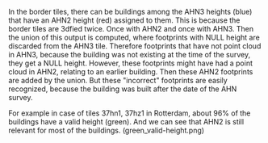 In the border tiles, there can be buildings among the AHN3 heights (blue) that have an AHN2 height (red) assigned to them. This is because the border tiles are 3dfied twice. Once with AHN2 and once with AHN3. Then the union of this output is computed, where footprints with NULL height are discarded from the AHN3 tile. Therefore footprints that have not point cloud in AHN3, because the building was not existing at the time of the survey, they get a NULL height. However, these footprints might have had a point cloud in AHN2, relating to an earlier building. Then these AHN2 footprints are added by the union. But these "incorrect" footprints are easily recognized, because the building was built after the date of the AHN survey.

For example in case of tiles 37hn1, 37hz1 in Rotterdam, about 96% of the buildings have a valid height (green). And we can see that AHN2 is still relevant for most of the buildings. (green_valid-height.png)
